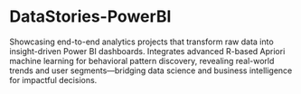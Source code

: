 # DataStories-PowerBI
Showcasing end-to-end analytics projects that transform raw data into insight-driven Power BI dashboards. Integrates advanced R-based Apriori machine learning for behavioral pattern discovery, revealing real-world trends and user segments—bridging data science and business intelligence for impactful decisions.
